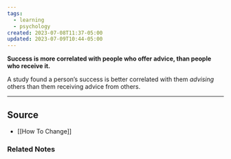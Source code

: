 ```yaml
---
tags:
  - learning
  - psychology
created: 2023-07-08T11:37-05:00
updated: 2023-07-09T10:44-05:00
---
```

**Success is more correlated with people who offer advice, than people who receive it.**

A study found a person’s success is better correlated with them *advising* others than them receiving advice from others.

---

## Source
- [[How To Change]]

### Related Notes
